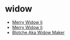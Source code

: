 # widow

 * [Merry Widow Ii](../../index/m/merry-widow-ii-102778.json)
 * [Merry Widow Ii](../../index/m/merry-widow-ii-200156.json)
 * [Blotche Aka Widow Maker](../../index/b/blotche-aka-widow-maker.json)
